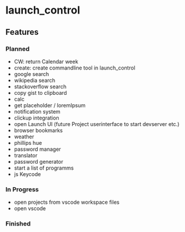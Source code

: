# launch_control

## Features

### Planned

- CW: return Calendar week
- create: create commandline tool in launch_control
- google search
- wikipedia search
- stackoverflow search
- copy gist to clipboard
- calc
- get placeholder / loremIpsum
- notification system
- clickup integration
- open Launch UI (future Project userinterface to start devserver etc.)
- browser bookmarks
- weather
- phillips hue
- password manager
- translator
- password generator
- start a list of programms
- js Keycode

### In Progress

- open projects from vscode workspace files
- open vscode


### Finished
